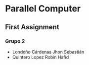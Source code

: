 # Parallel Computer

## First Assignment

### Grupo 2

- Londoño Cárdenas Jhon Sebastián
- Quintero Lopez Robin Hafid
